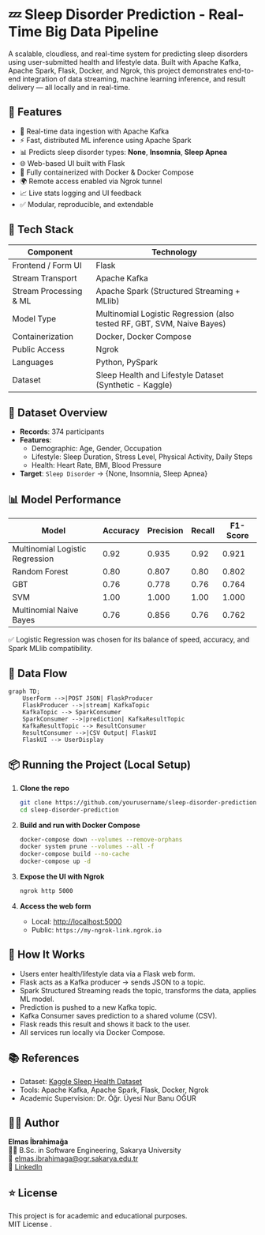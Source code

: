 # 💤 Sleep Disorder Prediction - Real-Time Big Data Pipeline

A scalable, cloudless, and real-time system for predicting sleep disorders using user-submitted health and lifestyle data. Built with Apache Kafka, Apache Spark, Flask, Docker, and Ngrok, this project demonstrates end-to-end integration of data streaming, machine learning inference, and result delivery — all locally and in real-time.

## 🚀 Features

- 🔄 Real-time data ingestion with Apache Kafka
- ⚡ Fast, distributed ML inference using Apache Spark
- 📊 Predicts sleep disorder types: **None**, **Insomnia**, **Sleep Apnea**
- 🌐 Web-based UI built with Flask
- 🐳 Fully containerized with Docker & Docker Compose
- 🌍 Remote access enabled via Ngrok tunnel
- 📈 Live stats logging and UI feedback
- ✅ Modular, reproducible, and extendable

## 🧠 Tech Stack

| Component | Technology |
|----------|------------|
| Frontend / Form UI | Flask |
| Stream Transport | Apache Kafka |
| Stream Processing & ML | Apache Spark (Structured Streaming + MLlib) |
| Model Type | Multinomial Logistic Regression (also tested RF, GBT, SVM, Naive Bayes) |
| Containerization | Docker, Docker Compose |
| Public Access | Ngrok |
| Languages | Python, PySpark |
| Dataset | Sleep Health and Lifestyle Dataset (Synthetic - Kaggle) |

## 🧬 Dataset Overview

- **Records**: 374 participants  
- **Features**:
  - Demographic: Age, Gender, Occupation
  - Lifestyle: Sleep Duration, Stress Level, Physical Activity, Daily Steps
  - Health: Heart Rate, BMI, Blood Pressure
- **Target**: `Sleep Disorder` → {None, Insomnia, Sleep Apnea}

## 📊 Model Performance

| Model | Accuracy | Precision | Recall | F1-Score |
|-------|----------|-----------|--------|----------|
| Multinomial Logistic Regression | 0.92 | 0.935 | 0.92 | 0.921 |
| Random Forest | 0.80 | 0.807 | 0.80 | 0.802 |
| GBT | 0.76 | 0.778 | 0.76 | 0.764 |
| SVM | 1.00 | 1.000 | 1.00 | 1.000 |
| Multinomial Naive Bayes | 0.76 | 0.856 | 0.76 | 0.762 |

✅ Logistic Regression was chosen for its balance of speed, accuracy, and Spark MLlib compatibility.

## 🔁 Data Flow

```mermaid
graph TD;
    UserForm -->|POST JSON| FlaskProducer
    FlaskProducer -->|stream| KafkaTopic
    KafkaTopic --> SparkConsumer
    SparkConsumer -->|prediction| KafkaResultTopic
    KafkaResultTopic --> ResultConsumer
    ResultConsumer -->|CSV Output| FlaskUI
    FlaskUI --> UserDisplay
```

## 📦 Running the Project (Local Setup)

1. **Clone the repo**
   ```bash
   git clone https://github.com/yourusername/sleep-disorder-prediction.git
   cd sleep-disorder-prediction
   ```

2. **Build and run with Docker Compose**
   ```bash
   docker-compose down --volumes --remove-orphans
   docker system prune --volumes --all -f
   docker-compose build --no-cache
   docker-compose up -d
   ```

3. **Expose the UI with Ngrok**
   ```bash
   ngrok http 5000
   ```

4. **Access the web form**
   - Local: [http://localhost:5000](http://localhost:5000)
   - Public: `https://my-ngrok-link.ngrok.io`

## 🧪 How It Works

- Users enter health/lifestyle data via a Flask web form.
- Flask acts as a Kafka producer → sends JSON to a topic.
- Spark Structured Streaming reads the topic, transforms the data, applies ML model.
- Prediction is pushed to a new Kafka topic.
- Kafka Consumer saves prediction to a shared volume (CSV).
- Flask reads this result and shows it back to the user.
- All services run locally via Docker Compose.


## 📚 References

- Dataset: [Kaggle Sleep Health Dataset](https://www.kaggle.com/datasets/uom190346a/sleep-health-and-lifestyle-dataset)
- Tools: Apache Kafka, Apache Spark, Flask, Docker, Ngrok
- Academic Supervision: Dr. Öğr. Üyesi Nur Banu OĞUR

## 👨‍💻 Author

**Elmas İbrahimağa**  
🧑‍🎓 B.Sc. in Software Engineering, Sakarya University  
📧 elmas.ibrahimaga@ogr.sakarya.edu.tr  
🔗 [LinkedIn](www.linkedin.com/in/elmas-ibrahimaga)

## ⭐️ License

This project is for academic and educational purposes.  
MIT License .
